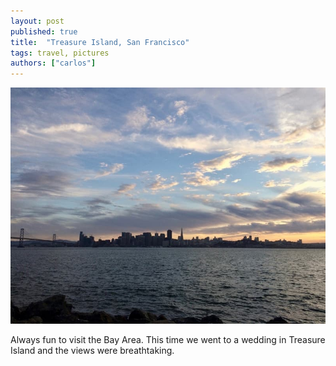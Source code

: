 ```yaml
---
layout: post
published: true
title:  "Treasure Island, San Francisco"
tags: travel, pictures
authors: ["carlos"]
---
```


![views from treasure island](/assets/images/sf_from_treasure_island.jpg)

Always fun to visit the Bay Area. This time we went to a wedding in Treasure Island and the views were breathtaking.